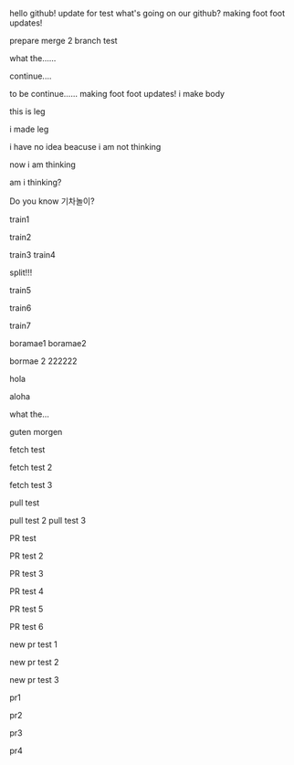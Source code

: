hello github!
update for test
what's going on our github?
making foot 
foot updates!








prepare merge 2
branch test






what the......



continue....




to be continue......
making foot 
foot updates!
i make body








this is leg





i made leg




i have no idea beacuse i am not thinking




now i am thinking




am i thinking?



Do you know 기차놀이?

train1

train2

train3
train4


split!!!

train5

train6

train7


boramae1
boramae2

bormae 2 222222









hola














aloha






what the...














guten morgen





fetch test


fetch test 2


fetch test 3



pull test



pull test 2
pull test 3

PR test




PR test 2




PR test 3






PR test 4





PR test 5




PR test 6





new pr test 1


new pr test 2


new pr test 3


pr1


pr2



pr3



pr4
